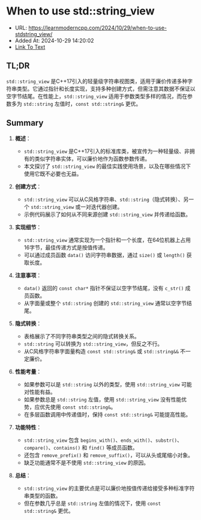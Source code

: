 # When to use std::string_view
- URL: https://learnmoderncpp.com/2024/10/29/when-to-use-stdstring_view/
- Added At: 2024-10-29 14:20:02
- [Link To Text](2024-10-29-when-to-use-std-string_view_raw.md)

## TL;DR
`std::string_view` 是C++17引入的轻量级字符串视图类，适用于廉价传递多种字符串类型。它通过指针和长度实现，支持多种创建方式，但需注意其数据不保证以空字节结尾。在性能上，`std::string_view` 适用于参数类型多样的情况，而在参数多为 `std::string` 左值时，`const std::string&` 更优。

## Summary
1. **概述**：
   - `std::string_view` 是C++17引入的标准库类，被宣传为一种轻量级、非拥有的类似字符串实体，可以廉价地作为函数参数传递。
   - 本文探讨了 `std::string_view` 的最佳实践使用场景，以及在哪些情况下使用它既不必要也无益。

2. **创建方式**：
   - `std::string_view` 可以从C风格字符串、`std::string`（隐式转换）、另一个 `std::string_view` 或一对迭代器创建。
   - 示例代码展示了如何从不同来源创建 `std::string_view` 并传递给函数。

3. **实现细节**：
   - `std::string_view` 通常实现为一个指针和一个长度，在64位机器上占用16字节，最佳传递方式是按值传递。
   - 可以通过成员函数 `data()` 访问字符串数据，通过 `size()` 或 `length()` 获取长度。

4. **注意事项**：
   - `data()` 返回的 `const char*` 指针不保证以空字节结尾，没有 `c_str()` 成员函数。
   - 从字面量或整个 `std::string` 创建的 `std::string_view` 通常以空字节结尾。

5. **隐式转换**：
   - 表格展示了不同字符串类型之间的隐式转换关系。
   - `std::string` 可以转换为 `std::string_view`，但反之不行。
   - 从C风格字符串字面量构造 `const std::string&` 或 `std::string&&` 不一定廉价。

6. **性能考量**：
   - 如果参数可以是 `std::string` 以外的类型，使用 `std::string_view` 可能对性能有益。
   - 如果参数总是 `std::string` 左值，使用 `std::string_view` 没有性能优势，应优先使用 `const std::string&`。
   - 在多层函数调用中传递值时，保持 `const std::string&` 可能提高性能。

7. **功能特性**：
   - `std::string_view` 包含 `begins_with()`、`ends_with()`、`substr()`、`compare()`、`contains()` 和 `find()` 等成员函数。
   - 还包含 `remove_prefix()` 和 `remove_suffix()`，可以从头或尾缩小对象。
   - 缺乏功能通常不是不使用 `std::string_view` 的原因。

8. **总结**：
   - `std::string_view` 的主要优点是可以廉价地按值传递给接受多种标准字符串类型的函数。
   - 但在参数几乎总是 `std::string` 左值的情况下，使用 `const std::string&` 更优。
